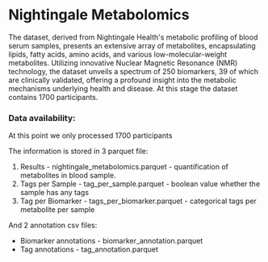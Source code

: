 # Nightingale Metabolomics

The dataset, derived from Nightingale Health's metabolic profiling of blood serum samples, presents an extensive array of metabolites, encapsulating lipids, fatty acids, amino acids, and various low-molecular-weight metabolites. Utilizing innovative Nuclear Magnetic Resonance (NMR) technology, the dataset unveils a spectrum of 250 biomarkers, 39 of which are clinically validated, offering a profound insight into the metabolic mechanisms underlying health and disease. At this stage the dataset contains 1700 participants.

### Data availability:

At this point we only processed 1700 participants

The information is stored in 3 parquet file:
1. Results - nightingale_metabolomics.parquet - quantification of metabolites in blood sample.
2. Tags per Sample - tag_per_sample.parquet - boolean value whether the sample has any tags
3. Tag per Biomarker - tags_per_biomarker.parquet - categorical tags per metabolite per sample

And 2 annotation csv files:
- Biomarker annotations - biomarker_annotation.parquet 
- Tag annotations - tag_annotation.parquet
